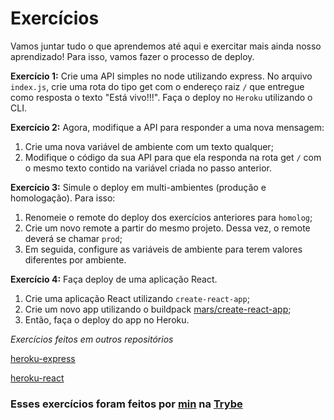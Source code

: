 # Exercícios

Vamos juntar tudo o que aprendemos até aqui e exercitar mais ainda nosso aprendizado! Para isso, vamos fazer o processo de deploy.

__Exercício 1:__ Crie uma API simples no node utilizando express. No arquivo `index.js`, crie uma rota do tipo get com o endereço raiz `/` que entregue como resposta o texto "Está vivo!!!". Faça o deploy no `Heroku` utilizando o CLI.

__Exercício 2:__ Agora, modifique a API para responder a uma nova mensagem:
   1. Crie uma nova variável de ambiente com um texto qualquer;
   2. Modifique o código da sua API para que ela responda na rota get `/` com o mesmo texto contido na variável criada no passo anterior.

__Exercício 3:__ Simule o deploy em multi-ambientes (produção e homologação). Para isso:
   1. Renomeie o remote do deploy dos exercícios anteriores para `homolog`;
   2. Crie um novo remote a partir do mesmo projeto. Dessa vez, o remote deverá se chamar `prod`;
   3. Em seguida, configure as variáveis de ambiente para terem valores diferentes por ambiente.

__Exercício 4:__ Faça deploy de uma aplicação React.
   1. Crie uma aplicação React utilizando `create-react-app`;
   2. Crie um novo app utilizando o buildpack [mars/create-react-app](https://github.com/mars/create-react-app-buildpack#quick-start);
   3. Então, faça o deploy do app no Heroku.

_Exercícios feitos em outros repositórios_

[heroku-express](https://github.com/JonathanRei5/trybe-exercicios-heroku-express)

[heroku-react](https://github.com/JonathanRei5/trybe-exercicios-heroku-react)

### Esses exercícios foram feitos por [min](https://www.linkedin.com/in/jonathan-r-andrade/) na [Trybe](https://www.betrybe.com/)
